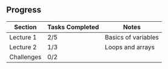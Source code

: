 ## Progress

| Section       | Tasks Completed | Notes              |
|---------------|-----------------|--------------------|
| Lecture 1     | 2/5             | Basics of variables|
| Lecture 2     | 1/3             | Loops and arrays   |
| Challenges    | 0/2             |                    |